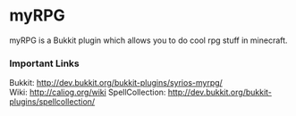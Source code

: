 # myRPG
myRPG is a Bukkit plugin which allows you to do cool rpg stuff in minecraft.

### Important Links
Bukkit: http://dev.bukkit.org/bukkit-plugins/syrios-myrpg/<br>
Wiki: http://caliog.org/wiki
SpellCollection: http://dev.bukkit.org/bukkit-plugins/spellcollection/

